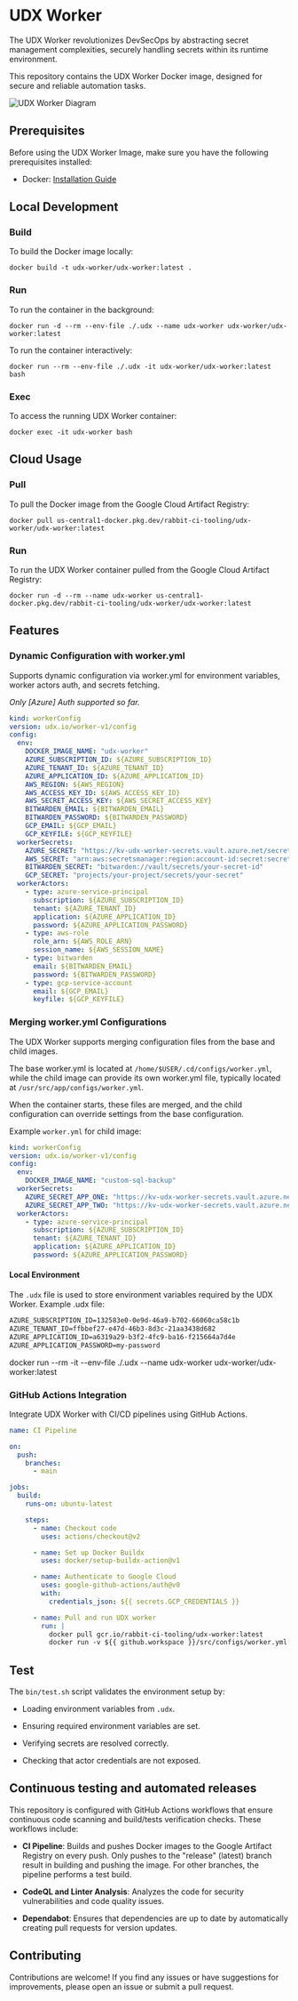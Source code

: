 # UDX Worker

The UDX Worker revolutionizes DevSecOps by abstracting secret management complexities, securely handling secrets within its runtime environment.

This repository contains the UDX Worker Docker image, designed for secure and reliable automation tasks.

![UDX Worker Diagram](https://storage.googleapis.com/stateless-udx-io/2023/07/e5a9ac2b-understanding-containerization-in-microservices-architecture.png)

## Prerequisites

Before using the UDX Worker Image, make sure you have the following prerequisites installed:

- Docker: [Installation Guide](https://docs.docker.com/get-docker/)

## Local Development

### Build

To build the Docker image locally:

```shell
docker build -t udx-worker/udx-worker:latest .
```

### Run

To run the container in the background:

```shell
docker run -d --rm --env-file ./.udx --name udx-worker udx-worker/udx-worker:latest
```

To run the container interactively:

```shell
docker run --rm --env-file ./.udx -it udx-worker/udx-worker:latest bash
```

### Exec

To access the running UDX Worker container:

```shell
docker exec -it udx-worker bash
```

## Cloud Usage

### Pull

To pull the Docker image from the Google Cloud Artifact Registry:

```shell
docker pull us-central1-docker.pkg.dev/rabbit-ci-tooling/udx-worker/udx-worker:latest
```

### Run

To run the UDX Worker container pulled from the Google Cloud Artifact Registry:

```shell
docker run -d --rm --name udx-worker us-central1-docker.pkg.dev/rabbit-ci-tooling/udx-worker/udx-worker:latest
```

## Features

### Dynamic Configuration with worker.yml

Supports dynamic configuration via worker.yml for environment variables, worker actors auth, and secrets fetching.

_Only [Azure] Auth supported so far._

```yaml
kind: workerConfig
version: udx.io/worker-v1/config
config:
  env:
    DOCKER_IMAGE_NAME: "udx-worker"
    AZURE_SUBSCRIPTION_ID: ${AZURE_SUBSCRIPTION_ID}
    AZURE_TENANT_ID: ${AZURE_TENANT_ID}
    AZURE_APPLICATION_ID: ${AZURE_APPLICATION_ID}
    AWS_REGION: ${AWS_REGION}
    AWS_ACCESS_KEY_ID: ${AWS_ACCESS_KEY_ID}
    AWS_SECRET_ACCESS_KEY: ${AWS_SECRET_ACCESS_KEY}
    BITWARDEN_EMAIL: ${BITWARDEN_EMAIL}
    BITWARDEN_PASSWORD: ${BITWARDEN_PASSWORD}
    GCP_EMAIL: ${GCP_EMAIL}
    GCP_KEYFILE: ${GCP_KEYFILE}
  workerSecrets:
    AZURE_SECRET: "https://kv-udx-worker-secrets.vault.azure.net/secrets/udx-worker-secret-one"
    AWS_SECRET: "arn:aws:secretsmanager:region:account-id:secret:secret-id"
    BITWARDEN_SECRET: "bitwarden://vault/secrets/your-secret-id"
    GCP_SECRET: "projects/your-project/secrets/your-secret"
  workerActors:
    - type: azure-service-principal
      subscription: ${AZURE_SUBSCRIPTION_ID}
      tenant: ${AZURE_TENANT_ID}
      application: ${AZURE_APPLICATION_ID}
      password: ${AZURE_APPLICATION_PASSWORD}
    - type: aws-role
      role_arn: ${AWS_ROLE_ARN}
      session_name: ${AWS_SESSION_NAME}
    - type: bitwarden
      email: ${BITWARDEN_EMAIL}
      password: ${BITWARDEN_PASSWORD}
    - type: gcp-service-account
      email: ${GCP_EMAIL}
      keyfile: ${GCP_KEYFILE}
```

### Merging worker.yml Configurations

The UDX Worker supports merging configuration files from the base and child images.

The base worker.yml is located at `/home/$USER/.cd/configs/worker.yml`, while the child image can provide its own worker.yml file, typically located at `/usr/src/app/configs/worker.yml`.

When the container starts, these files are merged, and the child configuration can override settings from the base configuration.

Example `worker.yml` for child image:

```yaml
kind: workerConfig
version: udx.io/worker-v1/config
config:
  env:
    DOCKER_IMAGE_NAME: "custom-sql-backup"
  workerSecrets:
    AZURE_SECRET_APP_ONE: "https://kv-udx-worker-secrets.vault.azure.net/secrets/udx-worker-secret-one"
    AZURE_SECRET_APP_TWO: "https://kv-udx-worker-secrets.vault.azure.net/secrets/udx-worker-secret-two"
  workerActors:
    - type: azure-service-principal
      subscription: ${AZURE_SUBSCRIPTION_ID}
      tenant: ${AZURE_TENANT_ID}
      application: ${AZURE_APPLICATION_ID}
      password: ${AZURE_APPLICATION_PASSWORD}
```

#### Local Environment

The `.udx` file is used to store environment variables required by the UDX Worker. Example .udx file:

```txt
AZURE_SUBSCRIPTION_ID=132583e0-0e9d-46a9-b702-66060ca58c1b
AZURE_TENANT_ID=ffbbef27-e47d-46b3-8d3c-21aa3438d682
AZURE_APPLICATION_ID=a6319a29-b3f2-4fc9-ba16-f215664a7d4e
AZURE_APPLICATION_PASSWORD=my-password
```

docker run --rm -it --env-file ./.udx --name udx-worker udx-worker/udx-worker:latest

### GitHub Actions Integration

Integrate UDX Worker with CI/CD pipelines using GitHub Actions.

```yaml
name: CI Pipeline

on:
  push:
    branches:
      - main

jobs:
  build:
    runs-on: ubuntu-latest

    steps:
      - name: Checkout code
        uses: actions/checkout@v2

      - name: Set up Docker Buildx
        uses: docker/setup-buildx-action@v1

      - name: Authenticate to Google Cloud
        uses: google-github-actions/auth@v0
        with:
          credentials_json: ${{ secrets.GCP_CREDENTIALS }}

      - name: Pull and run UDX worker
        run: |
          docker pull gcr.io/rabbit-ci-tooling/udx-worker:latest
          docker run -v ${{ github.workspace }}/src/configs/worker.yml:/home/udx/.cd/configs/worker.yml us-central1-docker.pkg.dev/rabbit-ci-tooling/udx-worker/udx-worker:latest
```

## Test

The `bin/test.sh` script validates the environment setup by:

- Loading environment variables from `.udx`.

- Ensuring required environment variables are set.

- Verifying secrets are resolved correctly.

- Checking that actor credentials are not exposed.

## Continuous testing and automated releases

This repository is configured with GitHub Actions workflows that ensure continuous code scanning and build/tests verification checks. These workflows include:

- **CI Pipeline**: Builds and pushes Docker images to the Google Artifact Registry on every push. Only pushes to the "release" (latest) branch result in building and pushing the image. For other branches, the pipeline performs a test build.

- **CodeQL and Linter Analysis**: Analyzes the code for security vulnerabilities and code quality issues.

- **Dependabot**: Ensures that dependencies are up to date by automatically creating pull requests for version updates.

## Contributing

Contributions are welcome! If you find any issues or have suggestions for improvements, please open an issue or submit a pull request.
